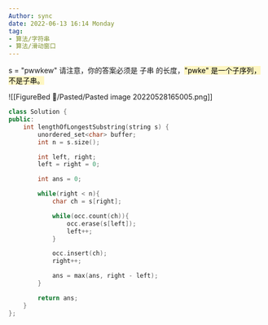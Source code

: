 ```yaml
---
Author: sync
date: 2022-06-13 16:14 Monday
tag: 
- 算法/字符串
- 算法/滑动窗口
---
```


s = "pwwkew" 请注意，你的答案必须是 子串 的长度，<mark style="background: #FFF3A3A6;">"pwke" 是一个子序列，不是子串。</mark>

![[FigureBed 🌄/Pasted/Pasted image 20220528165005.png]]

```cpp
class Solution {
public:
    int lengthOfLongestSubstring(string s) {
        unordered_set<char> buffer;
        int n = s.size();

        int left, right;
        left = right = 0;

        int ans = 0;

        while(right < n){
            char ch = s[right];

            while(occ.count(ch)){
                occ.erase(s[left]);
                left++;
            }

            occ.insert(ch);
            right++;

            ans = max(ans, right - left);
        }

        return ans;
    }
};
```
